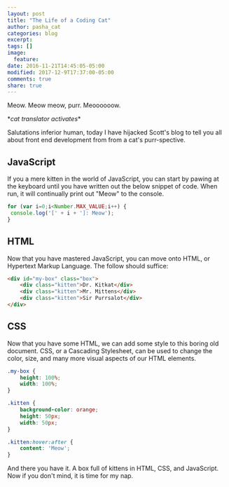 ```yaml
---
layout: post
title: "The Life of a Coding Cat"
author: pasha_cat
categories: blog
excerpt:
tags: []
image:
  feature:
date: 2016-11-21T14:45:05-05:00
modified: 2017-12-9T17:37:00-05:00
comments: true
share: true
---
```


Meow. Meow meow, purr. Meoooooow.

\**cat translator activates*\*

Salutations inferior human, today I have hijacked Scott's blog to tell you all about front end development from from a cat's purr-spective.

## JavaScript
If you a mere kitten in the world of JavaScript, you can start by pawing at the keyboard until you have written out the below snippet of code. When run, it will continually print out "Meow" to the console.
 ```javascript
for (var i=0;i<Number.MAX_VALUE;i++) {
  console.log('[' + i + ']: Meow');
}
```

## HTML
Now that you have mastered JavaScript, you can move onto HTML, or Hypertext Markup Language. The follow should suffice:
```html
<div id="my-box" class="box">
    <div class="kitten">Dr. Kitkat</div>
    <div class="kitten">Mr. Mittens</div>
    <div class="kitten">Sir Purrsalot</div>
</div>
```

## CSS
Now that you have some HTML, we can add some style to this boring old document. CSS, or a Cascading Stylesheet, can be used to change the color, size, and many more visual aspects of our HTML elements.
```css
.my-box {
    height: 100%;
    width: 100%;
}

.kitten {
    background-color: orange;
    height: 50px;
    width: 50px;
}

.kitten:hover:after {
    content: 'Meow';
}
```

And there you have it. A box full of kittens in HTML, CSS, and JavaScript. Now if you don't mind, it is time for my nap.
